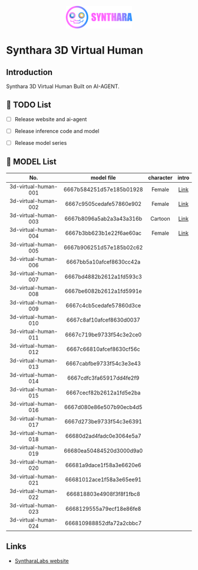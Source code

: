 <p align="center">
  <a href="https://syntharalabs.io">
    <img src="./assets/logo.png" alt="SyntharaLabs Logo" width="180">
  </a>
</p>

# Synthara 3D Virtual Human

## Introduction
Synthara 3D Virtual Human Built on AI-AGENT.

## 🚧 TODO List
- [ ] Release website and ai-agent
- [ ] Release inference code and model
- [ ] Release model series


## 🚧 MODEL List

| **No.** | **model file** | **character**| **intro**|
| :---: | :---: | :---: | :---: |
| 3d-virtual-human-001| 6667b584251d57e185b01928 | Female | [Link](./glb/6667b584251d57e185b01928.md) |
| 3d-virtual-human-002| 6667c9505cedafe57860e902 | Female | [Link](./glb/6667c9505cedafe57860e902.md) |
| 3d-virtual-human-003| 6667b8096a5ab2a3a43a316b | Cartoon| [Link](./glb/6667b8096a5ab2a3a43a316b.md) |
| 3d-virtual-human-004| 6667b3bb623b1e22f6ae60ac | Female | [Link](./glb/6667b3bb623b1e22f6ae60ac.md) |
| 3d-virtual-human-005| 6667b906251d57e185b02c62 |  |  |
| 3d-virtual-human-006| 6667bb5a10afcef8630cc42a |  |  |
| 3d-virtual-human-007| 6667bd4882b2612a1fd593c3 |  |  |
| 3d-virtual-human-008| 6667be6082b2612a1fd5991e |  |  |
| 3d-virtual-human-009| 6667c4cb5cedafe57860d3ce |  |
| 3d-virtual-human-010| 6667c8af10afcef8630d0037 |  |
| 3d-virtual-human-011| 6667c719be9733f54c3e2ce0 |  |
| 3d-virtual-human-012| 6667c66810afcef8630cf56c |  |
| 3d-virtual-human-013| 6667cabfbe9733f54c3e3e43 |  |  
| 3d-virtual-human-014| 6667cdfc3fa65917dd4fe2f9 |  |  
| 3d-virtual-human-015| 6667cecf82b2612a1fd5e2ba |  |
| 3d-virtual-human-016| 6667d080e86e507b90ecb4d5 |  |  
| 3d-virtual-human-017| 6667d273be9733f54c3e6391 |  |  
| 3d-virtual-human-018| 66680d2ad4fadc0e3064e5a7 |  |  
| 3d-virtual-human-019| 66680ea50484520d3000d9a0 |  |  
| 3d-virtual-human-020| 66681a9dace1f58a3e6620e6 |  |
| 3d-virtual-human-021| 66681012ace1f58a3e65ee91 |  |  
| 3d-virtual-human-022| 666818803e4908f3f8f1fbc8 |  |  
| 3d-virtual-human-023| 6668129555a79ecf18e86fe8 |  |  
| 3d-virtual-human-024| 666810988852dfa72a2cbbc7 |  |  

## Links

- [SyntharaLabs website](https://www.syntharalabs.io)
